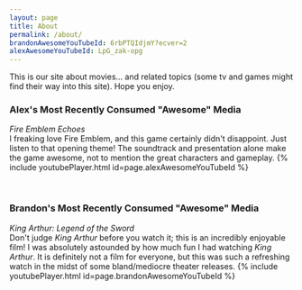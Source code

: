 ```yaml
---
layout: page
title: About
permalink: /about/
brandonAwesomeYouTubeId: 6rbPTQIdjmY?ecver=2
alexAwesomeYouTubeId: LpG_zak-opg
---
```


This is our site about movies... and related topics (some tv and games might find
their way into this site). Hope you enjoy.

### Alex's Most Recently Consumed "Awesome" Media
_Fire Emblem Echoes_  
I freaking love Fire Emblem, and this game certainly didn't disappoint. Just listen to that opening theme! The soundtrack and presentation alone make the game awesome, not to mention the great characters and gameplay.
{% include youtubePlayer.html id=page.alexAwesomeYouTubeId %}

<br>

### Brandon's Most Recently Consumed "Awesome" Media
_King Arthur: Legend of the Sword_  
Don't judge _King Arthur_ before you watch it; this is an incredibly enjoyable film! I was absolutely astounded by how much fun I had watching _King Arthur_. It is definitely not a film for everyone, but this was such a refreshing watch in the midst of some bland/mediocre theater releases.
{% include youtubePlayer.html id=page.brandonAwesomeYouTubeId %}
